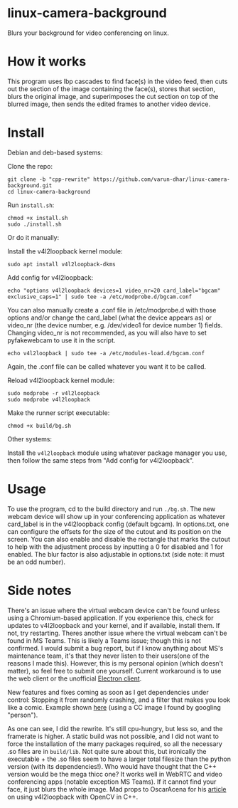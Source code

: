 # linux-camera-background
Blurs your background for video conferencing on linux. 

# How it works
This program uses lbp cascades to find face(s) in the video feed, then cuts out the section of the image containing the face(s), stores that section, blurs the original image, and superimposes the cut section on top of the blurred image, then sends the edited frames to another video device.
# Install
Debian and deb-based systems:

Clone the repo:

```
git clone -b "cpp-rewrite" https://github.com/varun-dhar/linux-camera-background.git
cd linux-camera-background
```

Run `install.sh`:
```
chmod +x install.sh
sudo ./install.sh
```
Or do it manually:

Install the v4l2loopback kernel module:
```
sudo apt install v4l2loopback-dkms
```
Add config for v4l2loopback:
```
echo "options v4l2loopback devices=1 video_nr=20 card_label="bgcam" exclusive_caps=1" | sudo tee -a /etc/modprobe.d/bgcam.conf
```
You can also manually create a .conf file in /etc/modprobe.d with those options and/or change the card_label (what the device appears as) or video_nr (the device number, e.g. /dev/video1 for device number 1) fields. Changing video_nr is not recommended, as you will also have to set pyfakewebcam to use it in the script. 

```
echo v4l2loopback | sudo tee -a /etc/modules-load.d/bgcam.conf
```
Again, the .conf file can be called whatever you want it to be called.

Reload v4l2loopback kernel module:
```
sudo modprobe -r v4l2loopback
sudo modprobe v4l2loopback
```
Make the runner script executable:
```
chmod +x build/bg.sh
```
Other systems:

Install the `v4l2loopback` module using whatever package manager you use, then follow the same steps from "Add config for v4l2loopback".

# Usage
To use the program, cd to the build directory and run `./bg.sh`. The new webcam device will show up in your conferencing application as whatever card_label is in the v4l2loopback config (default bgcam). In options.txt, one can configure the offsets for the size of the cutout and its position on the screen. You can also enable and disable the rectangle that marks the cutout to help with the adjustment process by inputting a 0 for disabled and 1 for enabled. The blur factor is also adjustable in options.txt (side note: it must be an odd number).
# Side notes
There's an issue where the virtual webcam device can't be found unless using a Chromium-based application. If you experience this, check for updates to v4l2loopback and your kernel, and if available, install them. If not, try restarting. Theres another issue where the virtual webcam can't be found in MS Teams. This is likely a Teams issue; though this is not confirmed. I would submit a bug report, but if I know anything about MS's maintenance team, it's that they never listen to their users(one of the reasons I made this). However, this is my personal opinion (which doesn't matter), so feel free to submit one yourself. Current workaround is to use the web client or the unofficial [Electron client](https://github.com/IsmaelMartinez/teams-for-linux).

New features and fixes coming as soon as I get dependencies under control: Stopping it from randomly crashing, and a filter that makes you look like a comic. Example shown [here](https://i.ibb.co/f87sHS8/out.jpg) (using a CC image I found by googling "person").

As one can see, I did the rewrite. It's still cpu-hungry, but less so, and the framerate is higher. A static build was not possible, and I did not want to force the installation of the many packages required, so all the necessary .so files are in `build/lib`. Not quite sure about this, but ironically the executable + the .so files seem to have a larger total filesize than the python version (with its dependencies!). Who would have thought that the C++ version would be the mega thicc one? It works well in WebRTC and video conferencing apps (notable exception MS Teams). If it cannot find your face, it just blurs the whole image. Mad props to OscarAcena for his [article](https://arcoresearchgroup.wordpress.com/2020/06/02/virtual-camera-for-opencv-using-v4l2loopback/) on using v4l2loopback with OpenCV in C++.
